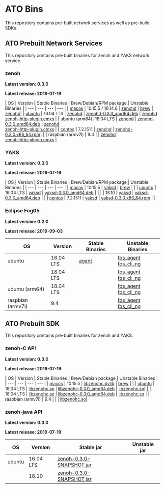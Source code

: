 # ATO Bins
This repository contains pre-built network services as well as pre-build SDKs.

## ATO Prebuilt Network Services
This repository contains pre-built binaries for zenoh and YAKS network service.

### zenoh

**Latest version: 0.3.0**

**Latest release: 2019-07-19**

| OS | Version | Stable Binaries | Brew/Debian/RPM package | Unstable Binaries |
| --- | --- | --- | --- |
| [macos](./zenoh/latest/macos)   | 10.15.5 / 10.14.6 | [zenohd](./zenoh/latest/macos/10.15.5/zenohd)  | [brew](./zenoh/latest/macos) | [zenohd](./zenoh/unstable/macos/10.14.6/zenohd)|
| [ubuntu](./zenoh/latest/ubuntu) | 16.04 LTS | [zenohd](./zenoh/latest/ubuntu/16.04/zenohd) | [zenohd-0.3.0_amd64.deb](./zenoh/latest/ubuntu/16.04/zenohd-0.3.0_amd64.deb) | [zenohd](./zenoh/unstable/ubuntu/16.04/zenohd) <br/> [zenoh-http-plugin.cmxs](./zenoh/unstable/ubuntu/16.04/zenoh-http-plugin.cmxs) |
| ubuntu (arm64)| 18.04 LTS | [zenohd](./zenoh/latest/ubuntu/18.10/zenohd) | [zenohd-0.3.0_amd64.deb](./zenoh/latest/ubuntu/18.10/zenohd-0.3.0_amd64.deb) | [zenohd](./zenoh/unstable/ubuntu_arm64/16.04/zenohd) <br/> [zenoh-http-plugin.cmxs](./zenoh/unstable/ubuntu_arm64/16.04/zenoh-http-plugin.cmxs)  |
| [centos](./zenoh/latest/centos) | 7.2.1511 | [zenohd](./zenoh/latest/centos/7.2.1511/zenohd) | [zenohd-0.3.0.x86_64.rpm](./zenoh/latest/centos/7.2.1511/zenohd-0.3.0-1.el7.x86_64.rpm)| |
| raspbian (armv7l) | 9.4 | | [zenohd](./zenoh/unstable/raspian_armv7l/9.4/zenohd) <br/> [zenoh-http-plugin.cmxs](./zenoh/unstable/raspian_armv7l/9.4/zenoh-http-plugin.cmxs) |

### YAKS

**Latest version: 0.3.0**

**Latest release: 2019-07-19**

| OS | Version | Stable Binaries |  Brew/Debian/RPM package | Unstable Binaries |
| --- | --- | --- | --- |
| [macos](./yaks/latest/macos)   | 10.15.5 | [yaksd](./yaks/latest/macos/10.15.5/yaksd)    | [brew](./yaks/latest/macos) | |
| [ubuntu](./yaks/latest/ubuntu) | 16.04 LTS | [yaksd](./yaks/latest/ubuntu/16.04/yaksd) | [yaksd-0.3.0_amd64.deb](./yaks/latest/ubuntu/16.04/yaksd-0.3.0_amd64.deb)    | |
| | 18.10 | [yaksd](./yaks/latest/ubuntu/18.10/yaksd) | [yaksd-0.3.0_amd64.deb](./yaks/latest/ubuntu/18.10/yaksd-0.3.0_amd64.deb) | |
| [centos](./yaks/latest/centos) | 7.2.1511 | [yaksd](./yaks/latest/centos/7.2.1511/yaksd) | [yaksd-0.3.0.x86_64.rpm](./yaks/latest/centos/7.2.1511/yaksd-0.3.0-1.el7.x86_64.rpm) | |


### Eclipse Fog05

**Latest version: 0.2.0**

**Latest release: 2019-09-03**

| OS | Version | Stable Binaries | Unstable Binaries |
| --- | --- | --- | --- |
| ubuntu | 16.04 LTS | [agent](./fog05/latest/ubuntu/16.04/agent) | [fos_agent](./fog05/unstable/ubuntu/16.04/fos_agent.exe) <br/> [fos_cli_ng](./fog05/unstable/ubuntu/16.04/fos_cli_ng.exe) |
| | 18.04 LTS | |[fos_agent](./fog05/unstable/ubuntu/18.04/fos_agent.exe) <br/> [fos_cli_ng](./fog05/unstable/ubuntu/18.04/fos_cli_ng.exe)| 
| ubuntu (arm64)| 18.04 LTS | |[fos_agent](./fog05/unstable/ubuntu_arm64/18.04/fos_agent.exe) <br/> [fos_cli_ng](./fog05/unstable/ubuntu_arm64/18.04/fos_cli_ng.exe)| 
| raspbian (armv7l) | 9.4 | | [fos_agent](./fog05/unstable/raspbian_armv7l/9.4/fos_agent.exe) <br/>[fos_cli_ng](./fog05/unstable/raspbian_armv7l/9.4/fos_cli_ng.exe) |



## ATO Prebuilt SDK
This repository contains pre-built binaries for zenoh and YAKS.

### zenoh-C API

**Latest version: 0.3.0**

**Latest release: 2019-07-19**

| OS | Version | Stable Binaries |  Brew/Debian package | Unstable Binaries |
| --- | --- | --- | --- |
| [macos](./zenoh-c/latest/macos)   | 10.15.5 | [libzenohc.dylib](./zenoh-c/latest/macos/10.15.5/libzenohc.dylib)  | [brew](./zenoh-c/latest/macos) | |
| [ubuntu](./zenoh-c/latest/ubuntu) | 16.04 LTS | [libzenohc.so](./zenoh-c/latest/ubuntu/16.04/libzenohc.so) | [libzenohc-0.3.0_amd64.deb](./zenoh-c/latest/ubuntu/16.04/libzenohc-0.3.0_amd64.deb) | [libzenohc.so](./zenoh-c/unstable/ubuntu/16.04/libzenohc.so)|
| | 18.04 LTS | [libzenohc.so](./zenoh-c/latest/ubuntu/18.10/libzenohc.so)  | [libzenohc-0.3.0_amd64.deb](./zenoh-c/latest/ubuntu/18.10/libzenohc-0.3.0_amd64.deb) | [libzenohc.so](./zenoh-c/unstable/ubuntu/18.04/libzenohc.so) |
| raspbian (armv7l) | 9.4 | | | [libzenohc.so](./zenoh-c/unstable/raspian_armv7l/9.4/libzenohc.so)|

### zenoh-java API

**Latest version: 0.3.0**

**Latest release: 2019-07-19**

| OS | Version | Stable jar | Unstable jar |
| --- | --- | --- | --- |
| ubuntu | 16.04 LTS | [zenoh-0.3.0-SNAPSHOT.jar](./zenoh-java/latest/ubuntu/16.04/zenoh-0.3.0-SNAPSHOT.jar) | |
| | 18.10 | [zenoh-0.3.0-SNAPSHOT.jar](./zenoh-java/latest/ubuntu/18.10/zenoh-0.3.0-SNAPSHOT.jar) | |